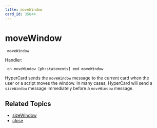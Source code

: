 ```yaml
---
title: moveWindow
card_id: 35844
---
```


# moveWindow

<code><pre>
moveWindow
</pre></code>

Handler:

<code><pre>
on moveWindow
  [ph:statements]
end moveWindow
</pre></code>

HyperCard sends the <code>moveWindow</code> message to the current card when the user or a script moves the window. In many cases, HyperCard will send a <code>sizeWindow</code> message immediately  before a <code>moveWindow</code> message. 


## Related Topics

* [sizeWindow](/HyperTalkReference/systemmessages/sizeWindow)
* [close](/HyperTalkReference/commands/close)
